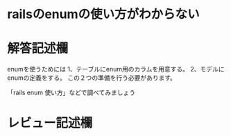 # railsのenumの使い方がわからない
# 解答記述欄
enumを使うためには
1、テーブルにenum用のカラムを用意する。
2、モデルにenumの定義をする。
この２つの準備を行う必要があります。

「rails enum 使い方」などで調べてみましょう


# レビュー記述欄